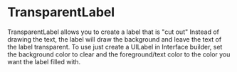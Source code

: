 TransparentLabel
================

TransparentLabel allows you to create a label that is "cut out"  Instead of drawing the text, the 
label will draw the background and leave the text of the label transparent.  To use just create a
UILabel in Interface builder, set the background color to clear and the foreground/text color to
the color you want the label filled with.


